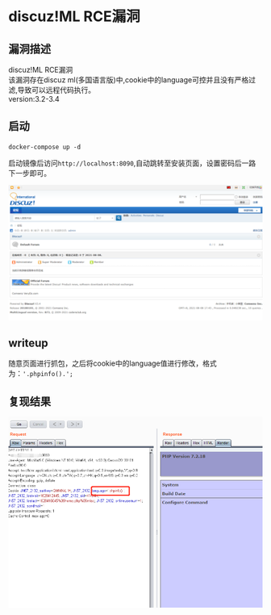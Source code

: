 # discuz!ML RCE漏洞
## 漏洞描述
discuz!ML RCE漏洞  
该漏洞存在discuz ml(多国语言版)中,cookie中的language可控并且没有严格过滤,导致可以远程代码执行。  
version:3.2-3.4
## 启动
`docker-compose up -d`

启动镜像后访问`http://localhost:8090`,自动跳转至安装页面，设置密码后一路下一步即可。  

![2.jpg](2.jpg)  

## writeup  
随意页面进行抓包，之后将cookie中的language值进行修改，格式为：`'.phpinfo().';`

## 复现结果
![3.jpg](3.jpg)  
